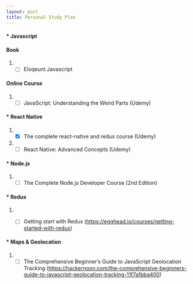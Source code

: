 ```yaml
---
layout: post
title: Personal Study Plan
---
```

#### * Javascript

#### Book 
  1. - [ ] Eloqeunt Javascript  
 
#### Online Course 
  1. - [ ] JavaScript: Understanding the Weird Parts (Udemy)
  
#### * React Native 
  1. - [x] The complete react-native and redux course (Udemy)
  2. - [ ] React Native: Advanced Concepts (Udemy) 
  
#### * Node.js
  1. - [ ] The Complete Node.js Developer Course (2nd Edition)
  
#### * Redux
  1. - [ ] Getting start with Redux (https://egghead.io/courses/getting-started-with-redux)
  
  
#### * Maps & Geolocation
  1. - [ ] The Comprehensive Beginner’s Guide to JavaScript Geolocation Tracking (https://hackernoon.com/the-comprehensive-beginners-guide-to-javascript-geolocation-tracking-11f7a1bba400)
